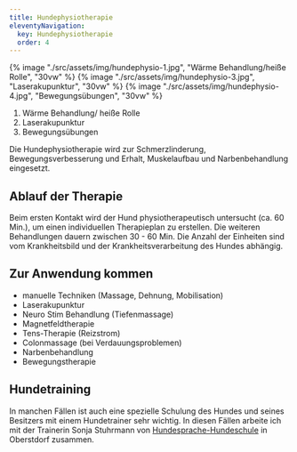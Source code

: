 ```yaml
---
title: Hundephysiotherapie
eleventyNavigation:
  key: Hundephysiotherapie
  order: 4
---
```

<div class="gallery">
  {% image "./src/assets/img/hundephysio-1.jpg", "Wärme Behandlung/heiße Rolle", "30vw" %}
  {% image "./src/assets/img/hundephysio-3.jpg", "Laserakupunktur", "30vw" %}
  {% image "./src/assets/img/hundephysio-4.jpg", "Bewegungsübungen", "30vw" %}
  <ol class="gallery__captions" aria-hidden="true">
    <li>Wärme Behandlung/ heiße Rolle</li>
    <li>Laserakupunktur</li>
    <li>Bewegungsübungen</li>
  </ol>
</div>


Die Hundephysiotherapie wird zur Schmerzlinderung, Bewegungsverbesserung und Erhalt, Muskelaufbau und Narbenbehandlung eingesetzt.


## Ablauf der Therapie

Beim ersten Kontakt wird der Hund physiotherapeutisch untersucht (ca. 60 Min.), um einen individuellen Therapieplan zu erstellen.
Die weiteren Behandlungen dauern zwischen 30 - 60 Min. Die Anzahl der Einheiten sind vom Krankheitsbild und der Krankheitsverarbeitung des Hundes abhängig.


## Zur Anwendung kommen

*  manuelle Techniken (Massage, Dehnung, Mobilisation)
*  Laserakupunktur
*  Neuro Stim Behandlung (Tiefenmassage)
*  Magnetfeldtherapie
*  Tens-Therapie (Reizstrom)
*  Colonmassage (bei Verdauungsproblemen)
*  Narbenbehandlung
*  Bewegungstherapie


## Hundetraining

In manchen Fällen ist auch eine spezielle Schulung des Hundes und seines Besitzers mit einem Hundetrainer sehr wichtig. In diesen Fällen arbeite ich mit der Trainerin Sonja Stuhrmann von  [Hundesprache-Hundeschule](http://hundesprache-hundeschule.jimdo.com) in Oberstdorf zusammen.

